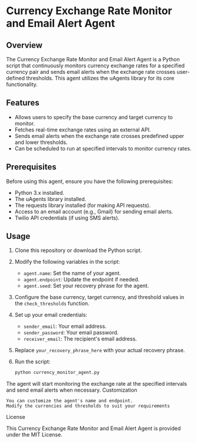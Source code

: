 # Currency Exchange Rate Monitor and Email Alert Agent

## Overview

The Currency Exchange Rate Monitor and Email Alert Agent is a Python script that continuously monitors currency exchange rates for a specified currency pair and sends email alerts when the exchange rate crosses user-defined thresholds. This agent utilizes the uAgents library for its core functionality.

## Features

- Allows users to specify the base currency and target currency to monitor.
- Fetches real-time exchange rates using an external API.
- Sends email alerts when the exchange rate crosses predefined upper and lower thresholds.
- Can be scheduled to run at specified intervals to monitor currency rates.

## Prerequisites

Before using this agent, ensure you have the following prerequisites:

- Python 3.x installed.
- The uAgents library installed.
- The requests library installed (for making API requests).
- Access to an email account (e.g., Gmail) for sending email alerts.
- Twilio API credentials (if using SMS alerts).

## Usage

1. Clone this repository or download the Python script.

2. Modify the following variables in the script:

   - `agent.name`: Set the name of your agent.
   - `agent.endpoint`: Update the endpoint if needed.
   - `agent.seed`: Set your recovery phrase for the agent.

3. Configure the base currency, target currency, and threshold values in the `check_thresholds` function.

4. Set up your email credentials:

   - `sender_email`: Your email address.
   - `sender_password`: Your email password.
   - `receiver_email`: The recipient's email address.

5. Replace `your_recovery_phrase_here` with your actual recovery phrase.

6. Run the script:

   ```bash
   python currency_monitor_agent.py

The agent will start monitoring the exchange rate at the specified intervals and send email alerts when necessary.
Customization

    You can customize the agent's name and endpoint.
    Modify the currencies and thresholds to suit your requirements
    
License

This Currency Exchange Rate Monitor and Email Alert Agent is provided under the MIT License.
